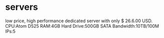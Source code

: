 # servers
low price, high performance dedicated server with only $ 26.6.00 USD.   CPU:Atom D525 RAM:4GB Hard Drive:500GB SATA Bandwidth:10TB/100M IPs:5
